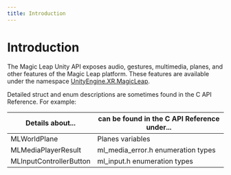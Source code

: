 ```yaml
---
title: Introduction
---
```


# Introduction





The Magic Leap Unity API exposes audio, gestures, multimedia, planes, and other features of the Magic Leap platform. These features are available under the namespace [UnityEngine.XR.MagicLeap](/versioned_docs/version-22-Feb-2023/unity-api/api/UnityEngine.XR.MagicLeap/UnityEngine.XR.MagicLeap.md).

Detailed struct and enum descriptions are sometimes found in the C API Reference. For example:


| Details about...  | can be found in the C API Reference under...   |
|  -------- | -------- |
|  MLWorldPlane  |  Planes  variables  |
|  MLMediaPlayerResult  |  ml&#95;media&#95;error.h  enumeration types  |
|  MLInputControllerButton  |  ml&#95;input.h  enumeration types  |



